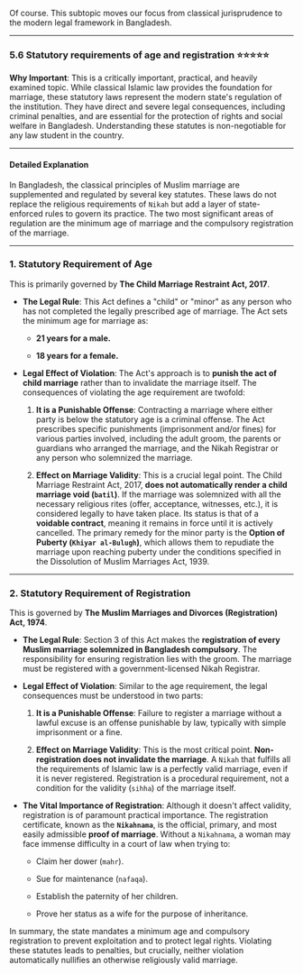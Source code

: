 Of course. This subtopic moves our focus from classical jurisprudence to the modern legal framework in Bangladesh.

---

### 5.6 Statutory requirements of age and registration ⭐⭐⭐⭐⭐

**Why Important**: This is a critically important, practical, and heavily examined topic. While classical Islamic law provides the foundation for marriage, these statutory laws represent the modern state's regulation of the institution. They have direct and severe legal consequences, including criminal penalties, and are essential for the protection of rights and social welfare in Bangladesh. Understanding these statutes is non-negotiable for any law student in the country.

---

#### Detailed Explanation

In Bangladesh, the classical principles of Muslim marriage are supplemented and regulated by several key statutes. These laws do not replace the religious requirements of `Nikah` but add a layer of state-enforced rules to govern its practice. The two most significant areas of regulation are the minimum age of marriage and the compulsory registration of the marriage.

---

### **1. Statutory Requirement of Age**

This is primarily governed by **The Child Marriage Restraint Act, 2017**.

- **The Legal Rule**: This Act defines a "child" or "minor" as any person who has not completed the legally prescribed age of marriage. The Act sets the minimum age for marriage as:
    
    - **21 years for a male.**
        
    - **18 years for a female.**
        
- **Legal Effect of Violation**: The Act's approach is to **punish the act of child marriage** rather than to invalidate the marriage itself. The consequences of violating the age requirement are twofold:
    
    1. **It is a Punishable Offense**: Contracting a marriage where either party is below the statutory age is a criminal offense. The Act prescribes specific punishments (imprisonment and/or fines) for various parties involved, including the adult groom, the parents or guardians who arranged the marriage, and the Nikah Registrar or any person who solemnized the marriage.
        
    2. **Effect on Marriage Validity**: This is a crucial legal point. The Child Marriage Restraint Act, 2017, **does not automatically render a child marriage void (`batil`)**. If the marriage was solemnized with all the necessary religious rites (offer, acceptance, witnesses, etc.), it is considered legally to have taken place. Its status is that of a **voidable contract**, meaning it remains in force until it is actively cancelled. The primary remedy for the minor party is the **Option of Puberty (`Khiyar al-Bulugh`)**, which allows them to repudiate the marriage upon reaching puberty under the conditions specified in the Dissolution of Muslim Marriages Act, 1939.
        

---

### **2. Statutory Requirement of Registration**

This is governed by **The Muslim Marriages and Divorces (Registration) Act, 1974**.

- **The Legal Rule**: Section 3 of this Act makes the **registration of every Muslim marriage solemnized in Bangladesh compulsory**. The responsibility for ensuring registration lies with the groom. The marriage must be registered with a government-licensed Nikah Registrar.
    
- **Legal Effect of Violation**: Similar to the age requirement, the legal consequences must be understood in two parts:
    
    1. **It is a Punishable Offense**: Failure to register a marriage without a lawful excuse is an offense punishable by law, typically with simple imprisonment or a fine.
        
    2. **Effect on Marriage Validity**: This is the most critical point. **Non-registration does not invalidate the marriage**. A `Nikah` that fulfills all the requirements of Islamic law is a perfectly valid marriage, even if it is never registered. Registration is a procedural requirement, not a condition for the validity (`sihha`) of the marriage itself.
        
- **The Vital Importance of Registration**: Although it doesn't affect validity, registration is of paramount practical importance. The registration certificate, known as the **`Nikahnama`**, is the official, primary, and most easily admissible **proof of marriage**. Without a `Nikahnama`, a woman may face immense difficulty in a court of law when trying to:
    
    - Claim her dower (`mahr`).
        
    - Sue for maintenance (`nafaqa`).
        
    - Establish the paternity of her children.
        
    - Prove her status as a wife for the purpose of inheritance.
        

In summary, the state mandates a minimum age and compulsory registration to prevent exploitation and to protect legal rights. Violating these statutes leads to penalties, but crucially, neither violation automatically nullifies an otherwise religiously valid marriage.
